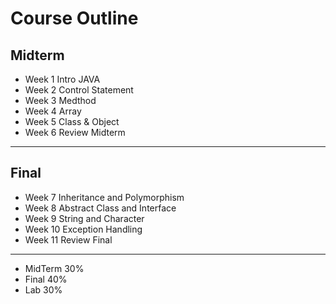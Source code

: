 # Course Outline

## Midterm
- Week 1 Intro JAVA
- Week 2 Control Statement 
- Week 3 Medthod
- Week 4 Array
- Week 5 Class & Object
- Week 6 Review Midterm

------------------------------------------
## Final
- Week 7 Inheritance and Polymorphism
- Week 8 Abstract Class and Interface
- Week 9 String and Character
- Week 10 Exception Handling
- Week 11 Review Final

------------------------------------------


* MidTerm 30%
* Final 40%
* Lab 30%
